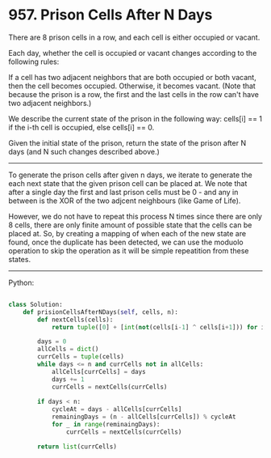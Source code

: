 # 957. Prison Cells After N Days

There are 8 prison cells in a row, and each cell is either occupied or vacant.

Each day, whether the cell is occupied or vacant changes according to the
following rules:

If a cell has two adjacent neighbors that are both occupied or both vacant,
then the cell becomes occupied.
Otherwise, it becomes vacant.
(Note that because the prison is a row, the first and the last cells in the row
can't have two adjacent neighbors.)

We describe the current state of the prison in the following way: cells[i] ==
1 if the i-th cell is occupied, else cells[i] == 0.

Given the initial state of the prison, return the state of the prison after
N days (and N such changes described above.)

---

To generate the prison cells after given n days, we iterate to generate the
each next state that the given prison cell can be placed at. We note that after
a single day the first and last prison cells must be 0 - and any in between is
the XOR of the two adjcent neighbours (like Game of Life).

However, we do not have to repeat this process N times since there are only
8 cells, there are only finite amount of possible state that the cells can be
placed at. So, by creating a mapping of when each of the new state are found,
once the duplicate has been detected, we can use the moduolo operation to skip
the operation as it will be simple repeatition from these states.

---

Python:

```python

class Solution:
    def prisionCellsAfterNDays(self, cells, n):
        def nextCells(cells):
            return tuple([0] + [int(not(cells[i-1] ^ cells[i+1])) for i in range(1,7)] + [0])

        days = 0
        allCells = dict()
        currCells = tuple(cells)
        while days <= n and currCells not in allCells:
            allCells[currCells] = days
            days += 1
            currCells = nextCells(currCells)
        
        if days < n:
            cycleAt = days - allCells[currCells]
            remainingDays = (n - allCells[currCells]) % cycleAt
            for _ in range(reminaingDays):
                currCells = nextCells(currCells)

        return list(currCells)
```
